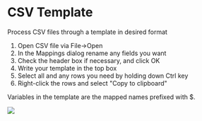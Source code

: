 CSV Template
===

Process CSV files through a template in desired format

1) Open CSV file via File->Open  
2) In the Mappings dialog rename any fields you want  
3) Check the header box if necessary, and click OK  
4) Write your template in the top box  
5) Select all and any rows you need by holding down Ctrl key  
6) Right-click the rows and select "Copy to clipboard"  

Variables in the template are the mapped names prefixed with $.

<img src="http://i.imgur.com/IbrTsCK.png"> 
